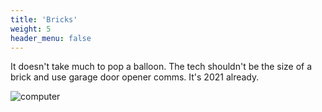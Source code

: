 ```yaml
---
title: 'Bricks'
weight: 5
header_menu: false
---
```


It doesn't take much to pop a balloon. The tech shouldn't be the size of a brick and use garage door opener comms. It's 2021 already.

![computer](images/jason-leung-VeUSCLJrLf4-unsplash.jpg)
